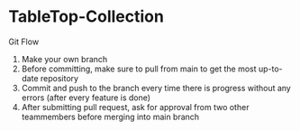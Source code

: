 # TableTop-Collection

Git Flow
1. Make your own branch
2. Before committing, make sure to pull from main to get the most up-to-date repository
3. Commit and push to the branch every time there is progress without any errors (after every feature is done)
4. After submitting pull request, ask for approval from two other teammembers before merging into main branch
